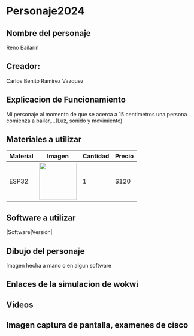 # Personaje2024
## Nombre del personaje
Reno Bailarin
## Creador:
Carlos Benito Ramirez Vazquez
## Explicacion de Funcionamiento
Mi personaje al momento de que se acerca a 15 centimetros una persona comienza a bailar,...(Luz, sonido y movimiento)

## Materiales a utilizar
|Material|Imagen|Cantidad|Precio|
|--|--|--|--|
|ESP32|<img src="https://github.com/user-attachments/assets/811c78fa-624b-4b80-9c46-1007ed17f6da" width="100"/>|1|$120|


## Software a utilizar
|Software|Versión|

## Dibujo del personaje 
Imagen hecha a mano o en algun software

## Enlaces de la simulacion de wokwi

## Videos

## Imagen captura de pantalla, examenes de cisco 
